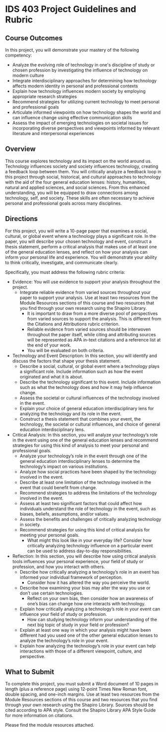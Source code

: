 # IDS 403 Project Guidelines and Rubric
## Course Outcomes
In this project, you will demonstrate your mastery of the following competency:
- Analyze the evolving role of technology in one's discipline of study or chosen profession by investigating the influence of technology on modern culture
- Integrate interdisciplinary approaches for determining how technology affects modern identity in personal and professional contexts
- Explain how technology influences modern society by employing appropriate research strategies
- Recommend strategies for utilizing current technology to meet personal and professional goals
- Articulate informed viewpoints on how technology shapes the world and can influence change using effective communication skills
- Assess the impact of emerging technologies on societal issues for incorporating diverse perspectives and viewpoints informed by relevant literature and interpersonal experiences

## Overview
This course explores technology and its impact on the world around us. Technology influences society and society influences technology, creating a feedback loop between them. You will critically analyze a feedback loop in this project through social, historical, and cultural approaches to technology with the aid of the four general education lenses: history, humanities, natural and applied sciences, and social sciences. From this enhanced understanding, you will be equipped to draw connections among technology, self, and society. These skills are often necessary to achieve personal and professional goals across many disciplines.

## Directions
For this project, you will write a 10-page paper that examines a social, cultural, or global event where a technology plays a significant role. In the paper, you will describe your chosen technology and event, construct a thesis statement, perform a critical analysis that makes use of at least one of the general education lenses, and reflect on how your analysis can inform your personal life and experience. You will demonstrate your ability to think critically, investigate, and communicate clearly.

Specifically, you must address the following rubric criteria:

- Evidence: You will use evidence to support your analysis throughout the project.
  - Integrate reliable evidence from varied sources throughout your paper to support your analysis. Use at least two resources from the Module Resources sections of this course and two resources that you find through your own research using the Shapiro Library.
    - It is important to draw from a more diverse pool of perspectives from varied sources to support the analysis. This is different from the Citations and Attributions rubric criterion.
    - Reliable evidence from varied sources should be interwoven throughout the paper itself, while citing and attributing sources will be represented as APA in-text citations and a reference list at the end of your work.
    - You will be evaluated on both criteria.
- Technology and Event Description: In this section, you will identify and discuss the factors that shape your thesis statement.
  - Describe a social, cultural, or global event where a technology plays a significant role. Include information such as how the event originated and what it is about.
  - Describe the technology significant to this event. Include information such as what the technology does and how it may help influence change.
  - Assess the societal or cultural influences of the technology involved in the event.
  - Explain your choice of general education interdisciplinary lens for analyzing the technology and its role in the event.
  - Construct a thesis statement that combines your event, the technology, the societal or cultural influences, and choice of general education interdisciplinary lens.
- Critical Analysis: In this section, you will analyze your technology’s role in the event using one of the general education lenses and recommend strategies for using this kind of analysis to meet your personal and professional goals.
  - Analyze your technology’s role in the event through one of the general education interdisciplinary lenses to determine the technology’s impact on various institutions.
  - Analyze how social practices have been shaped by the technology involved in the event.
  - Describe at least one limitation of the technology involved in the event that could benefit from change.
  - Recommend strategies to address the limitations of the technology involved in the event.
  - Assess at least two significant factors that could affect how individuals understand the role of technology in the event, such as biases, beliefs, assumptions, and/or values.
  - Assess the benefits and challenges of critically analyzing technology in society.
  - Recommend strategies for using this kind of critical analysis for meeting your personal goals.
    - What might this look like in your everyday life? Consider how critically analyzing technology influence on a particular event can be used to address day-to-day responsibilities.
- Reflection: In this section, you will describe how using critical analysis tools influences your personal experience, your field of study or profession, and how you interact with others.
  - Describe how critically analyzing a technology’s role in an event has informed your individual framework of perception.
    - Consider how it has altered the way you perceive the world.
  - Describe how examining your bias may alter the way you use or don’t use certain technologies.
    - Reflect on your own bias, then consider how an awareness of one’s bias can change how one interacts with technology.
  - Explain how critically analyzing a technology’s role in your event can influence your field of study or profession.
    - How can studying technology inform your understanding of the next big topic of study in your field or profession?
  - Explain at least one way in which your analysis might have been different had you used one of the other general education lenses to analyze the technology’s role in your event.
  - Explain how analyzing the technology’s role in your event can help interactions with those of a different viewpoint, culture, and perspective.

## What to Submit
To complete this project, you must submit a Word document of 10 pages in length (plus a reference page) using 12-point Times New Roman font, double spacing, and one-inch margins. Use at least two resources from the Module Resources sections of this course and two resources that you find through your own research using the Shapiro Library. Sources should be cited according to APA style. Consult the Shapiro Library APA Style Guide for more information on citations.

Please find the module resources attached.
